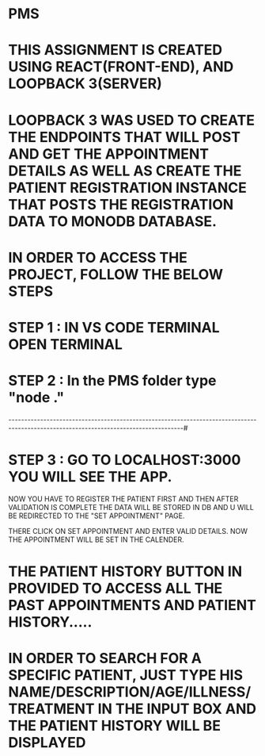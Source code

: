 # PMS
<!-- 
The project is generated by [LoopBack](http://loopback.io). -->


# THIS ASSIGNMENT IS CREATED USING REACT(FRONT-END), AND LOOPBACK 3(SERVER)

# LOOPBACK 3 WAS USED TO CREATE THE ENDPOINTS THAT WILL POST AND GET THE APPOINTMENT DETAILS AS WELL AS  CREATE THE PATIENT REGISTRATION INSTANCE THAT POSTS THE REGISTRATION DATA TO MONODB DATABASE.

# IN ORDER TO ACCESS THE PROJECT, FOLLOW THE BELOW STEPS

# STEP 1 : IN VS CODE TERMINAL OPEN TERMINAL

# STEP 2 : In the PMS folder type "node ."



-------------------------------------------------------------------------------------------------------------------------------------#


# STEP 3 : GO TO LOCALHOST:3000 YOU WILL SEE THE APP.
NOW YOU HAVE TO REGISTER THE PATIENT FIRST AND THEN AFTER VALIDATION IS COMPLETE THE DATA WILL BE STORED IN DB AND U WILL BE REDIRECTED TO THE "SET APPOINTMENT" PAGE.

THERE CLICK ON SET APPOINTMENT AND ENTER VALID DETAILS. NOW THE APPOINTMENT WILL BE SET IN THE CALENDER.

 # THE PATIENT HISTORY BUTTON IN PROVIDED TO ACCESS ALL THE PAST APPOINTMENTS AND PATIENT HISTORY.....
 # IN ORDER TO SEARCH FOR A SPECIFIC PATIENT, JUST TYPE HIS NAME/DESCRIPTION/AGE/ILLNESS/TREATMENT IN THE INPUT BOX AND THE PATIENT HISTORY WILL BE DISPLAYED



